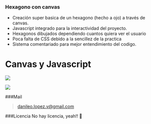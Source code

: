 ### Hexagono con canvas

- Creación super basica de un hexagono (hecho a ojo) a través de canvas.
- Javascript integrado para la interactividad del proyecto.
- Hexagonos dibujados dependiendo cuantos quiera ver el usuario
- Poca falta de CSS debido a la sencillez de la practica
- Sistema comentariado para mejor entendimiento del codigo.

# Canvas y Javascript

![](https://s3-us-west-2.amazonaws.com/devcodepro/media/tutorials/introduccion-a-canvas-de-html5-t1.png)

![](https://miro.medium.com/max/700/0*aH8YUI7nqAZ6b-V_.png)

###Mail

> danileo.lopez.v@gmail.com

###Licencia
No hay licencia, yeah!! 💪
